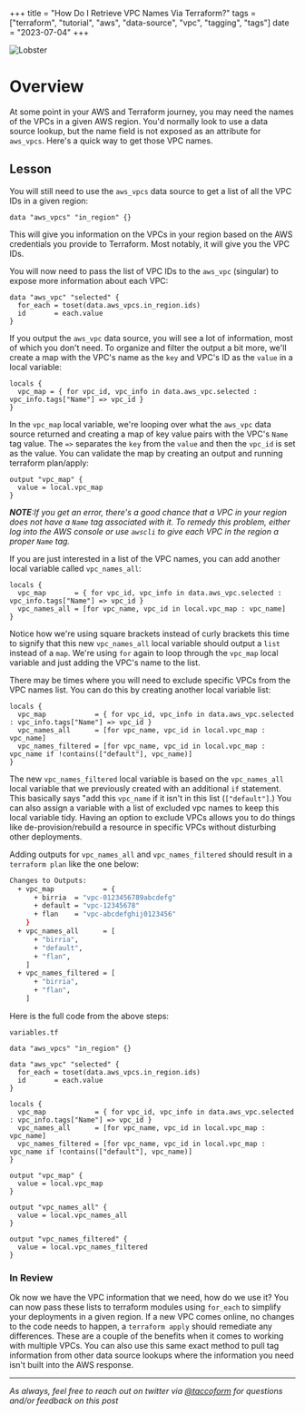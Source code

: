 +++
title =  "How Do I Retrieve VPC Names Via Terraform?"
tags = ["terraform", "tutorial", "aws", "data-source", "vpc", "tagging", "tags"]
date = "2023-07-04"
+++


![Lobster](https://taccoform-blog.sfo2.digitaloceanspaces.com/static/post/tfg_p7/lobster.jpg)


# Overview

At some point in your AWS and Terraform journey, you may need the names of the VPCs in a given AWS region. You'd normally look to use a data source lookup, but the name field is not exposed as an attribute for `aws_vpcs`. Here's a quick way to get those VPC names.


## Lesson

You will still need to use the `aws_vpcs` data source to get a list of all the VPC IDs in a given region:

```hcl
data "aws_vpcs" "in_region" {}
```

This will give you information on the VPCs in your region based on the AWS credentials you provide to Terraform. Most notably, it will give you the VPC IDs.


You will now need to pass the list of VPC IDs to the `aws_vpc` (singular) to expose more information about each VPC:

```hcl
data "aws_vpc" "selected" {
  for_each = toset(data.aws_vpcs.in_region.ids)
  id       = each.value
}
```

If you output the `aws_vpc` data source, you will see a lot of information, most of which you don't need. To organize and filter the output a bit more, we'll create a map with the VPC's name as the `key` and VPC's ID as the `value` in a local variable:

```hcl
locals {
  vpc_map = { for vpc_id, vpc_info in data.aws_vpc.selected : vpc_info.tags["Name"] => vpc_id }
}
```

In the `vpc_map` local variable, we're looping over what the `aws_vpc` data source returned and creating a map of key value pairs with the VPC's `Name` tag value. The `=>` separates the `key` from the `value` and then the `vpc_id` is set as the value. You can validate the map by creating an output and running terraform plan/apply:

```hcl
output "vpc_map" {
  value = local.vpc_map
}
```

_**NOTE**:If you get an error, there's a good chance that a VPC in your region does not have a `Name` tag associated with it. To remedy this problem, either log into the AWS console or use `awscli` to give each VPC in the region a proper `Name` tag._

If you are just interested in a list of the VPC names, you can add another local variable called `vpc_names_all`:

```hcl
locals {
  vpc_map       = { for vpc_id, vpc_info in data.aws_vpc.selected : vpc_info.tags["Name"] => vpc_id }
  vpc_names_all = [for vpc_name, vpc_id in local.vpc_map : vpc_name]
}
```

Notice how we're using square brackets instead of curly brackets this time to signify that this new `vpc_names_all` local variable should output a `list` instead of a `map`. We're using `for` again to loop through the `vpc_map` local variable and just adding the VPC's name to the list.

There may be times where you will need to exclude specific VPCs from the VPC names list. You can do this by creating another local variable list:

```hcl
locals {
  vpc_map            = { for vpc_id, vpc_info in data.aws_vpc.selected : vpc_info.tags["Name"] => vpc_id }
  vpc_names_all      = [for vpc_name, vpc_id in local.vpc_map : vpc_name]
  vpc_names_filtered = [for vpc_name, vpc_id in local.vpc_map : vpc_name if !contains(["default"], vpc_name)]
}
```

The new `vpc_names_filtered` local variable is based on the `vpc_names_all` local variable that we previously created with an additional `if` statement. This basically says "add this `vpc_name` if it isn't in this list (`["default"]`.) You can also assign a variable with a list of excluded vpc names to keep this local variable tidy. Having an option to exclude VPCs allows you to do things like de-provision/rebuild a resource in specific VPCs without disturbing other deployments.


Adding outputs for `vpc_names_all` and `vpc_names_filtered` should result in a `terraform plan` like the one below:


```bash
Changes to Outputs:
  + vpc_map            = {
      + birria  = "vpc-0123456789abcdefg"
      + default = "vpc-12345678"
      + flan    = "vpc-abcdefghij0123456"
    }
  + vpc_names_all      = [
      + "birria",
      + "default",
      + "flan",
    ]
  + vpc_names_filtered = [
      + "birria",
      + "flan",
    ]

```


Here is the full code from the above steps:

`variables.tf`
```hcl
data "aws_vpcs" "in_region" {}

data "aws_vpc" "selected" {
  for_each = toset(data.aws_vpcs.in_region.ids)
  id       = each.value
}

locals {
  vpc_map            = { for vpc_id, vpc_info in data.aws_vpc.selected : vpc_info.tags["Name"] => vpc_id }
  vpc_names_all      = [for vpc_name, vpc_id in local.vpc_map : vpc_name]
  vpc_names_filtered = [for vpc_name, vpc_id in local.vpc_map : vpc_name if !contains(["default"], vpc_name)]
}

output "vpc_map" {
  value = local.vpc_map
}

output "vpc_names_all" {
  value = local.vpc_names_all
}

output "vpc_names_filtered" {
  value = local.vpc_names_filtered
}
```




### In Review

Ok now we have the VPC information that we need, how do we use it? You can now pass these lists to terraform modules using `for_each` to simplify your deployments in a given region. If a new VPC comes online, no changes to the code needs to happen, a `terraform apply` should remediate any differences. These are a couple of the benefits when it comes to working with multiple VPCs. You can also use this same exact method to pull tag information from other data source lookups where the information you need isn't built into the AWS response.


---
_As always, feel free to reach out on twitter via [@taccoform](https://twitter.com/taccoform) for questions and/or feedback on this post_
